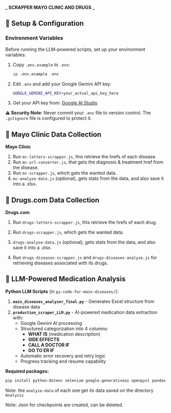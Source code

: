 **_ SCRAPPER MAYO CLINIC AND DRUGS _**

## 🔐 Setup & Configuration

### Environment Variables
Before running the LLM-powered scripts, set up your environment variables:

1. Copy `.env.example` to `.env`:
   ```bash
   cp .env.example .env
   ```

2. Edit `.env` and add your Google Gemini API key:
   ```bash
   GOOGLE_GEMINI_API_KEY=your_actual_api_key_here
   ```

3. Get your API key from: [Google AI Studio](https://aistudio.google.com/app/apikey)

**⚠️ Security Note**: Never commit your `.env` file to version control. The `.gitignore` file is configured to protect it.

## 🏥 Mayo Clinic Data Collection

**Mayo Clinic**

1. Run `mc-letters-scrapper.js`, this retrieve the hrefs of each disease.
2. Run `mc-url-converter.js`, that gets the diagnosis & treatment href from the disease.
3. Run `mc-scrapper.js`, which gets the wanted data.
4. `mc-analyze-data.js` (optional), gets stats from the data, and also save it into a .xlsx.

## 💊 Drugs.com Data Collection

**Drugs.com**

1. Run `drugs-letters-scrapper.js`, this retrieve the hrefs of each drug.
2. Run `drugs-scrapper.js`, which gets the wanted data.
3. `drugs-analyse-data.js` (optional), gets stats from the data, and also save it into a .xlsx.

4. Run `drugs-diseases-scrapper.js` and `drugs-diseases-analyze.js` for retrieving
   diseases associated with its drugs.

## 🤖 LLM-Powered Medication Analysis

**Python LLM Scripts** (in `py-code-for-main-diseases/`):

1. **`main_diseases_analyzer_final.py`** - Generates Excel structure from disease data
2. **`production_scraper_LLM.py`** - AI-powered medication data extraction with:
   - Google Gemini AI processing
   - Structured categorization into 4 columns:
     * **WHAT IS** (medication description)
     * **SIDE EFFECTS** 
     * **CALL A DOCTOR IF**
     * **GO TO ER IF**
   - Automatic error recovery and retry logic
   - Progress tracking and resume capability

**Required packages:**
```bash
pip install python-dotenv selenium google-generativeai openpyxl pandas
```

Note: the `analyze-data` of each one get its data saved on the directory `Analysis`

Note: Json for checkpoints are created, can be deleted.
